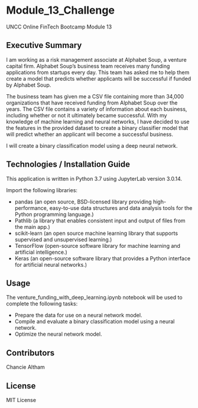 # Module_13_Challenge

UNCC Online FinTech Bootcamp Module 13

## Executive Summary

I am working as a risk management associate at Alphabet Soup, a venture capital firm. Alphabet Soup’s business team receives many funding applications from startups every day. This team has asked me to help them create a model that predicts whether applicants will be successful if funded by Alphabet Soup.

The business team has given me a CSV file containing more than 34,000 organizations that have received funding from Alphabet Soup over the years. The CSV file contains a variety of information about each business, including whether or not it ultimately became successful. With my knowledge of machine learning and neural networks, I have decided to use the features in the provided dataset to create a binary classifier model that will predict whether an applicant will become a successful business.

I will create a binary classification model using a deep neural network.

## Technologies / Installation Guide

This application is written in Python 3.7 using JupyterLab version 3.0.14.

Import the following libraries:

- pandas (an open source, BSD-licensed library providing high-performance, easy-to-use data structures and data analysis tools for the Python programming language.)
- Pathlib (a library that enables consistent input and output of files from the main app.)
- scikit-learn (an open source machine learning library that supports supervised and unsupervised learning.)
- TensorFlow (open-source software library for machine learning and artificial intelligence.)
- Keras (an open-source software library that provides a Python interface for artificial neural networks.)

## Usage

The venture_funding_with_deep_learning.ipynb notebook will be used to complete the following tasks:

- Prepare the data for use on a neural network model.
- Compile and evaluate a binary classification model using a neural network.
- Optimize the neural network model.

## Contributors

Chancie Altham

## License

MIT License